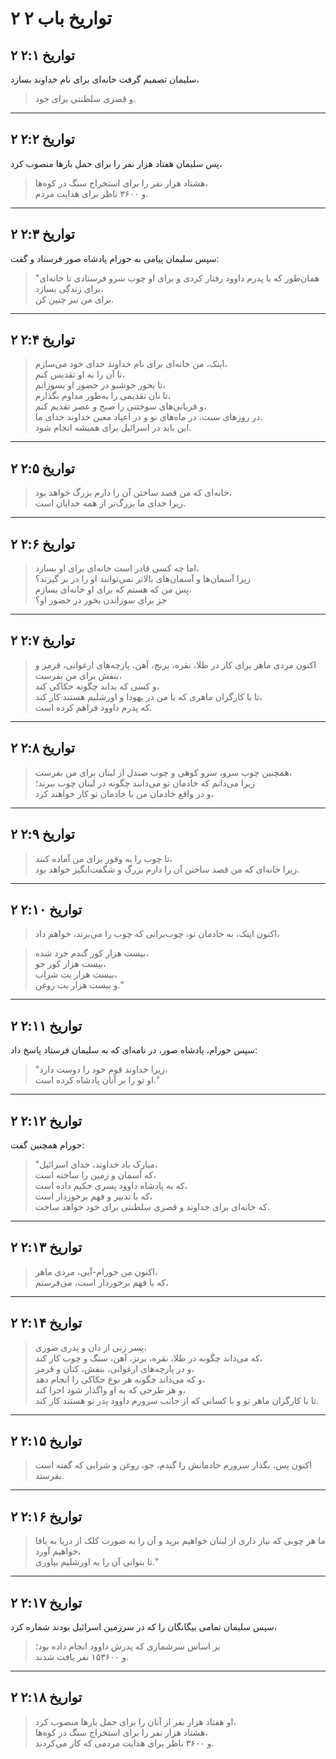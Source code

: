 # ۲ تواریخ باب ۲

## ۲ تواریخ ۲:۱

سلیمان تصمیم گرفت خانه‌ای برای نام خداوند بسازد،

> و قصری سلطنتی برای خود.

---

## ۲ تواریخ ۲:۲

پس سلیمان هفتاد هزار نفر را برای حمل بارها منصوب کرد،

> هشتاد هزار نفر را برای استخراج سنگ در کوه‌ها،  
> و ۳۶۰۰ ناظر برای هدایت مردم.

---

## ۲ تواریخ ۲:۳

سپس سلیمان پیامی به حورام پادشاه صور فرستاد و گفت:

> "همان‌طور که با پدرم داوود رفتار کردی و برای او چوب سرو فرستادی تا خانه‌ای برای زندگی بسازد،  
> برای من نیز چنین کن.

---

## ۲ تواریخ ۲:۴

> اینک، من خانه‌ای برای نام خداوند خدای خود می‌سازم،  
> تا آن را به او تقدیس کنم،  
> تا بخور خوشبو در حضور او بسوزانم،  
> تا نان تقدیمی را به‌طور مداوم بگذارم،  
> و قربانی‌های سوختنی را صبح و عصر تقدیم کنم،  
> در روزهای سبت، در ماه‌های نو و در اعیاد معین خداوند خدای ما.  
> این باید در اسرائیل برای همیشه انجام شود.

---

## ۲ تواریخ ۲:۵

> خانه‌ای که من قصد ساختن آن را دارم بزرگ خواهد بود،  
> زیرا خدای ما بزرگ‌تر از همه خدایان است.

---

## ۲ تواریخ ۲:۶

> اما چه کسی قادر است خانه‌ای برای او بسازد،  
> زیرا آسمان‌ها و آسمان‌های بالاتر نمی‌توانند او را در بر گیرند؟  
> پس من که هستم که برای او خانه‌ای بسازم،  
> جز برای سوزاندن بخور در حضور او؟

---

## ۲ تواریخ ۲:۷

> اکنون مردی ماهر برای کار در طلا، نقره، برنج، آهن، پارچه‌های ارغوانی، قرمز و بنفش برای من بفرست،  
> و کسی که بداند چگونه حکاکی کند،  
> تا با کارگران ماهری که با من در یهودا و اورشلیم هستند کار کند،  
> که پدرم داوود فراهم کرده است.

---

## ۲ تواریخ ۲:۸

> همچنین چوب سرو، سرو کوهی و چوب صندل از لبنان برای من بفرست،  
> زیرا می‌دانم که خادمان تو می‌دانند چگونه در لبنان چوب ببرند؛  
> و در واقع خادمان من با خادمان تو کار خواهند کرد،

---

## ۲ تواریخ ۲:۹

> تا چوب را به وفور برای من آماده کنند،  
> زیرا خانه‌ای که من قصد ساختن آن را دارم بزرگ و شگفت‌انگیز خواهد بود.

---

## ۲ تواریخ ۲:۱۰

> اکنون اینک، به خادمان تو، چوب‌برانی که چوب را می‌برند، خواهم داد،

> بیست هزار کور گندم خرد شده،  
> بیست هزار کور جو،  
> بیست هزار بت شراب،  
> و بیست هزار بت روغن."

---

## ۲ تواریخ ۲:۱۱

سپس حورام، پادشاه صور، در نامه‌ای که به سلیمان فرستاد پاسخ داد:

> "زیرا خداوند قوم خود را دوست دارد،  
> او تو را بر آنان پادشاه کرده است."

---

## ۲ تواریخ ۲:۱۲

حورام همچنین گفت:

> "مبارک باد خداوند، خدای اسرائیل،  
> که آسمان و زمین را ساخته است،  
> که به پادشاه داوود پسری حکیم داده است،  
> که با تدبیر و فهم برخوردار است،  
> که خانه‌ای برای خداوند و قصری سلطنتی برای خود خواهد ساخت.

---

## ۲ تواریخ ۲:۱۳

> اکنون من حورام-آبی، مردی ماهر،  
> که با فهم برخوردار است، می‌فرستم،

---

## ۲ تواریخ ۲:۱۴

> پسر زنی از دان و پدری صوری،  
> که می‌داند چگونه در طلا، نقره، برنز، آهن، سنگ و چوب کار کند،  
> و در پارچه‌های ارغوانی، بنفش، کتان و قرمز،  
> و که می‌داند چگونه هر نوع حکاکی را انجام دهد،  
> و هر طرحی که به او واگذار شود اجرا کند،  
> تا با کارگران ماهر تو و با کسانی که از جانب سرورم داوود پدر تو هستند کار کند.

---

## ۲ تواریخ ۲:۱۵

> اکنون پس، بگذار سرورم خادمانش را گندم، جو، روغن و شرابی که گفته است بفرستد.

---

## ۲ تواریخ ۲:۱۶

> ما هر چوبی که نیاز داری از لبنان خواهیم برید و آن را به صورت کلک از دریا به یافا خواهیم آورد،  
> تا بتوانی آن را به اورشلیم بیاوری."

---

## ۲ تواریخ ۲:۱۷

سپس سلیمان تمامی بیگانگان را که در سرزمین اسرائیل بودند شماره کرد،

> بر اساس سرشماری که پدرش داوود انجام داده بود؛  
> و ۱۵۳۶۰۰ نفر یافت شدند.

---

## ۲ تواریخ ۲:۱۸

> او هفتاد هزار نفر از آنان را برای حمل بارها منصوب کرد،  
> هشتاد هزار نفر را برای استخراج سنگ در کوه‌ها،  
> و ۳۶۰۰ ناظر برای هدایت مردمی که کار می‌کردند.
